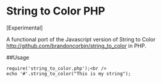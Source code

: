 String to Color PHP
===================

[Experimental]

A functional port of the Javascript version of String to Color http://github.com/brandoncorbin/string_to_color in PHP.


##Usage

    require('string_to_color.php');<br />
    echo '#'.string_to_color("This is my string");
